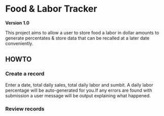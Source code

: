 # Food & Labor Tracker

**Version 1.0**

This project aims to allow a user to store food a labor in dollar amounts to generate percentates & store data that can be recalled at a later date conveniently.

## HOWTO

### Create a record

Enter a date, total daily sales, total daily labor and sumbit. A daily labor percentage will be auto-generated for you.If any errors are found with submission a user message will be output explaining what happened.

### Review records
